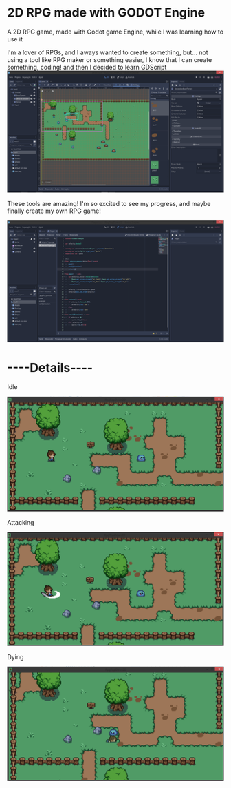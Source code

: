 # 2D RPG made with GODOT Engine
A 2D RPG game, made with Godot game Engine, while I was learning how to use it

I'm a lover of RPGs, and I aways wanted to create something, but... not using a tool like RPG maker or something easier, I know that I can create something, coding! and then I decided to learn GDScript
<img src='DevLogs/1stPrint.png'>

<p>These tools are amazing! I'm so excited to see my progress, and maybe finally create my own RPG game!</p>
<img src='DevLogs/playerScript.png'>

<h1>----Details----</h1>

<p>Idle</p>
<img src ='DevLogs/idle.png'>
<p>Attacking</p>
<img src ='DevLogs/attacking.png'>
<p>Dying</p>
<img src ='DevLogs/dead.png'>
